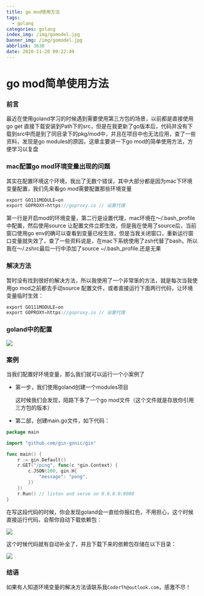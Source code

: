 ```yaml
---
title: go mod使用方法
tags:
  - golang
categories: golang
index_img: /img/gomodel.jpg
banner_img: /img/gomodel.jpg
abbrlink: 3630
date: 2020-11-20 09:22:49
---
```


# go mod简单使用方法



### 前言

最近在使用goland学习的时候遇到需要使用第三方包的场景，以前都是直接使用go get 直接下载安装到Path下的src，但是在我更新了go版本后，代码并没有下载到src中而是到了同目录下的pkg/mod中，并且在项目中也无法应用，查了一些资料，发现是go modules的原因，这章主要讲一下go mod的简单使用方法，方便学习以复盘



### mac配置go mod环境变量出现的问题

其实在配置环境这个环境，我出了无数个错误，其中大部分都是因为mac下环境变量配置，我们先来看go mod需要配置那些环境变量

```go
export GO111MODULE=on
export GOPROXY=https://goproxy.io // 设置代理
```

第一行是开启mod的环境变量，第二行是设置代理，mac环境在～/.bash_profile中配置，然后使用source 让配置文件立即生效，但是我在使用了source后，当前窗口使用go env的确可以查看到变量已经生效，但是当我关闭窗口，重新运行窗口变量就失效了，查了一些资料说是，在mac下系统使用了zsh代替了bash，所以我在～/.zshrc最后一行中添加了source ~/.bash_profile.还是无果



### 解决方法

暂时没有找到很好的解决方法，所以我使用了一个非常笨的方法，就是每次当我使用go mod之前都去手动source 配置文件，或者直接运行下面两行代码，让环境变量临时生效：

```go
export GO111MODULE=on
export GOPROXY=https://goproxy.io // 设置代理
```



### goland中的配置

![](https://gitee.com/coderth/blogimage/raw/master/img/20201120095712.png)





### 案例

当我们配置好环境变量，那么我们就可以运行一个小案例了

* 第一步，我们使用goland创建一个modules项目

  这时候我们会发现，陌路下多了一个go mod文件（这个文件就是存放你引用三方包的版本）

* 第二部，创建main.go文件，如下代码：

```go
package main

import "github.com/gin-gonic/gin"

func main() {
	r := gin.Default()
	r.GET("/ping", func(c *gin.Context) {
		c.JSON(200, gin.H{
			"message": "pong",
		})
	})
	r.Run() // listen and serve on 0.0.0.0:8080
}
```

在写这段代码的时候，你会发现goland会一直给你报红色，不用担心，这个时候直接运行代码，会帮你自动下载依赖包：

![](https://gitee.com/coderth/blogimage/raw/master/img/20201120100210.png)

这个时候代码就有自动补全了，并且下载下来的依赖包存储在以下目录：

![](https://gitee.com/coderth/blogimage/raw/master/img/20201120100307.png)

### 结语

如果有人知道环境变量的解决方法请联系我`CoderTh@outlook.com`，感激不尽！